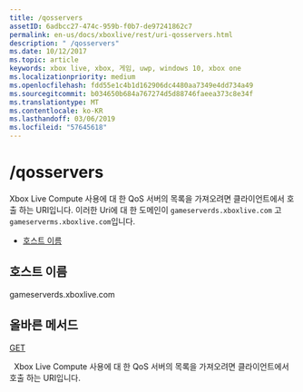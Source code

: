```yaml
---
title: /qosservers
assetID: 6adbcc27-474c-959b-f0b7-de97241862c7
permalink: en-us/docs/xboxlive/rest/uri-qosservers.html
description: " /qosservers"
ms.date: 10/12/2017
ms.topic: article
keywords: xbox live, xbox, 게임, uwp, windows 10, xbox one
ms.localizationpriority: medium
ms.openlocfilehash: fdd55e1c4b1d162906dc4480aa7349e4dd734a49
ms.sourcegitcommit: b034650b684a767274d5d88746faeea373c8e34f
ms.translationtype: MT
ms.contentlocale: ko-KR
ms.lasthandoff: 03/06/2019
ms.locfileid: "57645618"
---
```

# <a name="qosservers"></a>/qosservers
Xbox Live Compute 사용에 대 한 QoS 서버의 목록을 가져오려면 클라이언트에서 호출 하는 URI입니다. 이러한 Uri에 대 한 도메인이 `gameserverds.xboxlive.com` 고 `gameserverms.xboxlive.com`입니다.
 
  * [호스트 이름](#ID4EZ)
 
<a id="ID4EZ"></a>

 
## <a name="host-name"></a>호스트 이름
 
gameserverds.xboxlive.com
  
<a id="ID4EDB"></a>

 
## <a name="valid-methods"></a>올바른 메서드

[GET](uri-qosservers-get.md)

&nbsp;&nbsp;Xbox Live Compute 사용에 대 한 QoS 서버의 목록을 가져오려면 클라이언트에서 호출 하는 URI입니다.
 